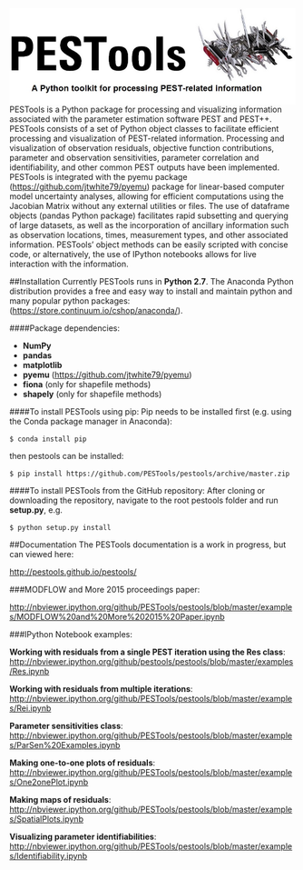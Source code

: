 <img src="images/logo.jpg" style="float: left" width="800">  

PESTools is a Python package for processing and visualizing information associated with the parameter estimation software PEST and PEST++. PESTools consists of a set of Python object classes to facilitate efficient processing and visualization of PEST-related information. Processing and visualization of observation residuals, objective function contributions, parameter and observation sensitivities, parameter correlation and identifiability, and other common PEST outputs have been implemented. PESTools is integrated with the pyemu package (<https://github.com/jtwhite79/pyemu>) package for linear-based computer model uncertainty analyses, allowing for efficient computations using the Jacobian Matrix without any external utilities or files. The use of dataframe objects (pandas Python package) facilitates rapid subsetting and querying of large datasets, as well as the incorporation of ancillary information such as observation locations, times, measurement types, and other associated information. PESTools’ object methods can be easily scripted with concise code, or alternatively, the use of IPython notebooks allows for live interaction with the information.

##Installation
Currently PESTools runs in **Python 2.7**. The Anaconda Python distribution provides a free and easy way to install and maintain python and many popular python packages: (<https://store.continuum.io/cshop/anaconda/>).

####Package dependencies:
* **NumPy**  
* **pandas**  
* **matplotlib**
* **pyemu** (<https://github.com/jtwhite79/pyemu>)  
* **fiona** (only for shapefile methods)  
* **shapely** (only for shapefile methods)

####To install PESTools using pip:
Pip needs to be installed first (e.g. using the Conda package manager in Anaconda):  
 
```
$ conda install pip
```
then pestools can be installed:  
 
```
$ pip install https://github.com/PESTools/pestools/archive/master.zip
``` 

####To install PESTools from the GitHub repository:
After cloning or downloading the repository, navigate to the root pestools folder and run **setup.py**, e.g.  

```
$ python setup.py install
```  

##Documentation
The PESTools documentation is a work in progress, but can viewed here:  

<http://pestools.github.io/pestools/>


###MODFLOW and More 2015 proceedings paper:

<http://nbviewer.ipython.org/github/PESTools/pestools/blob/master/examples/MODFLOW%20and%20More%202015%20Paper.ipynb>

###IPython Notebook examples:

**Working with residuals from a single PEST iteration using the Res class**: 
<http://nbviewer.ipython.org/github/pestools/pestools/blob/master/examples/Res.ipynb>

**Working with residuals from multiple iterations**:  
<http://nbviewer.ipython.org/github/PESTools/pestools/blob/master/examples/Rei.ipynb>

**Parameter sensitivities class**:  
<http://nbviewer.ipython.org/github/PESTools/pestools/blob/master/examples/ParSen%20Examples.ipynb>

**Making one-to-one plots of residuals**:  
<http://nbviewer.ipython.org/github/PESTools/pestools/blob/master/examples/One2onePlot.ipynb>

**Making maps of residuals**:  
<http://nbviewer.ipython.org/github/PESTools/pestools/blob/master/examples/SpatialPlots.ipynb>

**Visualizing parameter identifiabilities**: 
<http://nbviewer.ipython.org/github/PESTools/pestools/blob/master/examples/Identifiability.ipynb>
  
